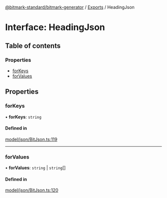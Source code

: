 [@bitmark-standard/bitmark-generator](../API.md) / [Exports](../modules.md) / HeadingJson

# Interface: HeadingJson

## Table of contents

### Properties

- [forKeys](HeadingJson.md#forKeys)
- [forValues](HeadingJson.md#forValues)

## Properties

### forKeys

• **forKeys**: `string`

#### Defined in

[model/json/BitJson.ts:119](https://github.com/getMoreBrain/bitmark-generator/blob/ccb191f/src/model/json/BitJson.ts#L119)

___

### forValues

• **forValues**: `string` \| `string`[]

#### Defined in

[model/json/BitJson.ts:120](https://github.com/getMoreBrain/bitmark-generator/blob/ccb191f/src/model/json/BitJson.ts#L120)
